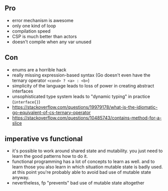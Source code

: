 ## Pro

- error mechanism is awesome
- only one kind of loop
- compilation speed
- CSP is much better than actors
- doesn't compile when any var unused

## Con

- enums are a horrible hack
- really missing expression-based syntax (Go doesn't even have the ternary operator `<cond> ? <a> : <b>`)
- simplicity of the language leads to loss of power in creating abstract interfaces
- unsophisticated type system leads to "dynamic typing" in practice (`interface{}`)
- <https://stackoverflow.com/questions/19979178/what-is-the-idiomatic-go-equivalent-of-cs-ternary-operator>
- <https://stackoverflow.com/questions/10485743/contains-method-for-a-slice>

## imperative vs functional

- it's possible to work around shared state and mutability. you just need to learn the good patterns how to do it.
- functional programming has a lot of concepts to learn as well. and to learn those you also learn in which situation mutable state is badly used. at this point you're probably able to avoid bad use of mutable state anyway.
- nevertheless, fp "prevents" bad use of mutable state altogether
